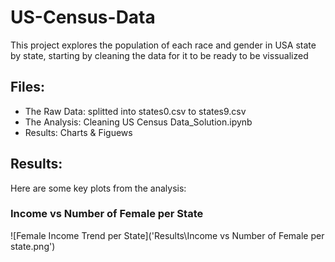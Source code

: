 # US-Census-Data
This project explores the population of each race and gender in USA state by state, starting by cleaning the data for it to be ready to be vissualized

## Files:
- The Raw Data: splitted into states0.csv to states9.csv
- The Analysis: Cleaning US Census Data_Solution.ipynb
- Results: Charts & Figuews

## Results:
Here are some key plots from the analysis:

### Income vs Number of Female per State
![Female Income Trend per State]('Results\Income vs Number of Female per state.png')


